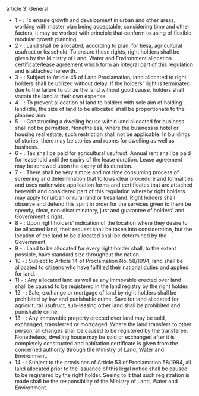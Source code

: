 article 3: General

<ul>
			<li>1 - : To ensure growth and development in urban and other areas, working with master plan being acceptable, considering time and other factors, it may be worked with principle that conform to using of flexible modular growth planning.<ul>
			</ul></li>			<li>2 - : Land shall be allocated, according to plan, for tiesa, agricultural usufruct or leasehold. To ensure these
rights, right holders shall be given by the Ministry of Land, Water and Environment allocation certificate&#x2F;lease agreement which form an integral part of this regulation and is attached herewith.<ul>
			</ul></li>			<li>3 - : Subject to Article 45 of Land Proclamation, land allocated to right holders shall be utilized without delay. If the holders&#39; right is terminated due to the failure to utilize the land without good cause, holders shall vacate the land at their own expense.<ul>
			</ul></li>			<li>4 - : To prevent allocation of land to holders with sole aim of holding land idle, the size of land to be allocated shall be proportionate to the planned aim.<ul>
			</ul></li>			<li>5 - : Constructing a dwelling house within land allocated for business shall not be permitted. Nonetheless, where the business is hotel or housing real estate, such restriction shall not be applicable. In buildings of stories, there may be stories and rooms for dwelling as well as business.<ul>
			</ul></li>			<li>6 - : Tax shall be paid for agricultural usufruct. Annual rent shall be paid for leasehold until the expiry of the lease duration. Lease agreement may be renewed upon the expiry of its duration.<ul>
			</ul></li>			<li>7 - : There shall be very simple and not time consuming process of screening and determination that follows clear procedure and formalities and uses nationwide application forms and certificates that are attached herewith and considered part of this regulation whereby right holders may apply for urban or rural land or tiesa land. Right holders shall observe and defend this spirit in order for the services given to them be speedy, clear, non-discriminatory, just and guarantee of holders&#39; and Government&#39;s right.<ul>
			</ul></li>			<li>8 - : Upon right holders&#39; indication of the location where they desire to be allocated land, their request shall be taken into consideration, but the location of the land to be allocated shall be determined by the Government.<ul>
			</ul></li>			<li>9 - : Land to be allocated for every right holder shall, to the extent possible, have standard size throughout the nation.<ul>
			</ul></li>			<li>10 - : Subject to Article 14 of Proclamation No. 58&#x2F;1994, land shall be allocated to citizens who have fulfilled their national duties and applied for land.<ul>
			</ul></li>			<li>11 - : Any allocated land as well as any immovable erected over land shall be caused to be registered in the land registry by the right holder.<ul>
			</ul></li>			<li>12 - : Sale, exchange or mortgage of land by right holders shall be prohibited by law and punishable crime. Save for land allocated for agricultural usufruct, sub-leasing other land shall be prohibited and punishable crime.<ul>
			</ul></li>			<li>13 - : Any immovable property erected over land may be sold, exchanged, transferred or mortgaged. Where the land transfers to other person, all changes shall be caused to be registered by the transferee. Nonetheless, dwelling house may be sold or exchanged after it is completely constructed and habitation certificate is given from the concerned authority through the Ministry of Land, Water and Environment.<ul>
			</ul></li>			<li>14 - : Subject to the provisions of Article 53 of Proclamation 58&#x2F;1994, all land allocated prior to the issuance of this legal notice shall be caused to be registered by the right holder. Seeing to it that such registration is made shall be the responsibility of the Ministry of Land, Water and Environment.<ul>
			</ul></li></ul>